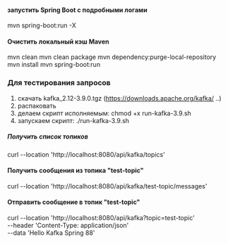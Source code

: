 #### запустить Spring Boot с подробными логами
mvn spring-boot:run -X

#### Очистить локальный кэш Maven
mvn clean
mvn clean package
mvn dependency:purge-local-repository
mvn install
mvn spring-boot:run

### Для тестирования запросов
1. скачать kafka_2.12-3.9.0.tgz (https://downloads.apache.org/kafka/ ..)
2. распаковать
3. делаем скрипт исполняемым: chmod +x run-kafka-3.9.sh
4. запускаем скрипт: ./run-kafka-3.9.sh

##### Получить список топиков
curl --location 'http://localhost:8080/api/kafka/topics'

#### Получить сообщения из топика "test-topic"
curl --location 'http://localhost:8080/api/kafka/test-topic/messages'

#### Отправить сообщение в топик "test-topic"
curl --location 'http://localhost:8080/api/kafka?topic=test-topic' \
--header 'Content-Type: application/json' \
--data 'Hello Kafka Spring 88'

